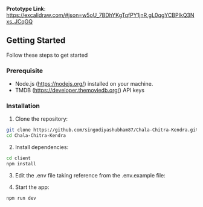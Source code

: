 **Prototype Link**: https://excalidraw.com/#json=w5oU_7BDhYKgTqfPY1jnR,gL0qgYCBPIkQ3Nxs_JCqGQ

## Getting Started
Follow these steps to get started

### Prerequisite

- Node.js (https://nodejs.org/) installed on your machine.
- TMDB (https://developer.themoviedb.org/) API keys

### Installation

1. Clone the repository:
```bash
git clone https://github.com/singodiyashubham87/Chala-Chitra-Kendra.git
cd Chala-Chitra-Kendra
```
   
2. Install dependencies:
```bash
cd client
npm install
```
3. Edit the .env file taking reference from the .env.example file:

4. Start the app:
```bash
npm run dev
  ```